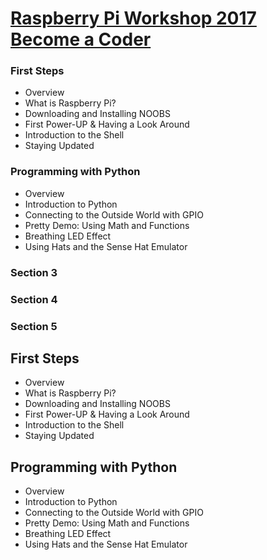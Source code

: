 
[Raspberry Pi Workshop 2017 Become a Coder](https://www.udemy.com/raspberry-pi-workshop-become-a-coder-maker-inventor/learn/v4/overview)
======

### First Steps
  * Overview 
  * What is Raspberry Pi?
  * Downloading and Installing NOOBS
  * First Power-UP & Having a Look Around
  * Introduction to the Shell
  * Staying Updated

### Programming with Python
  * Overview
  * Introduction to Python
  * Connecting to the Outside World with GPIO
  * Pretty Demo: Using Math and Functions
  * Breathing LED Effect
  * Using Hats and the Sense Hat Emulator

### Section 3

### Section 4

### Section 5

First Steps
------

  * Overview 
  * What is Raspberry Pi?
  * Downloading and Installing NOOBS
  * First Power-UP & Having a Look Around
  * Introduction to the Shell
  * Staying Updated

Programming with Python
------

  * Overview
  * Introduction to Python
  * Connecting to the Outside World with GPIO
  * Pretty Demo: Using Math and Functions
  * Breathing LED Effect
  * Using Hats and the Sense Hat Emulator


